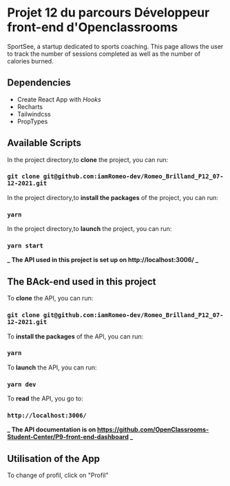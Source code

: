 # Projet 12 du parcours Développeur front-end d'Openclassrooms

SportSee, a startup dedicated to sports coaching. This page allows the user to track the number of sessions completed as well as the number of calories burned.

## Dependencies

- Create React App with _Hooks_
- Recharts
- Tailwindcss
- PropTypes

## Available Scripts

In the project directory,to **clone** the project, you can run:

### `git clone git@github.com:iamRomeo-dev/Romeo_Brilland_P12_07-12-2021.git`

In the project directory,to **install the packages** of the project, you can run:

### `yarn`

In the project directory,to **launch** the project, you can run:

### `yarn start`

**_ The API used in this project is set up on http://localhost:3006/ _**

## The BAck-end used in this project

To **clone** the API, you can run:

### `git clone git@github.com:iamRomeo-dev/Romeo_Brilland_P12_07-12-2021.git`

To **install the packages** of the API, you can run:

### `yarn`

To **launch** the API, you can run:

### `yarn dev`

To **read** the API, you go to:

### `http://localhost:3006/`

**_ The API documentation is on https://github.com/OpenClassrooms-Student-Center/P9-front-end-dashboard _**

## Utilisation of the App

To change of profil, click on "Profil"

